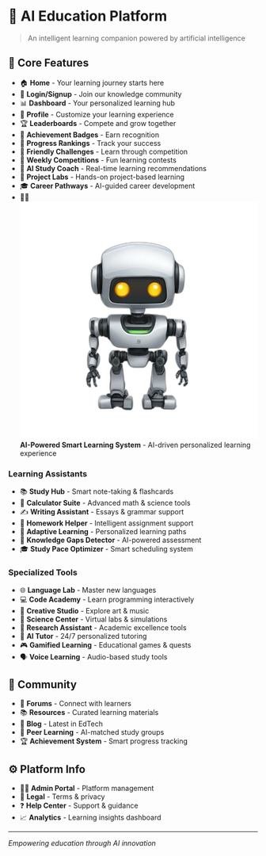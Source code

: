 # 🚀 AI Education Platform

> An intelligent learning companion powered by artificial intelligence

## 📑 Core Features
- 🏠 **Home** - Your learning journey starts here
- 🔐 **Login/Signup** - Join our knowledge community
- 📊 **Dashboard** - Your personalized learning hub
- 👤 **Profile** - Customize your learning experience
- 🏆 **Leaderboards** - Compete and grow together
- 🎯 **Achievement Badges** - Earn recognition
- 🌟 **Progress Rankings** - Track your success
- 🤝 **Friendly Challenges** - Learn through competition
- 🎉 **Weekly Competitions** - Fun learning contests
- 🤖 **AI Study Coach** - Real-time learning recommendations
- 🧪 **Project Labs** - Hands-on project-based learning
- 🎓 **Career Pathways** - AI-guided career development
- 🎯🤖![alt text](image.png) **AI-Powered Smart Learning System** - AI-driven personalized learning experience
### Learning Assistants
- 📚 **Study Hub** - Smart note-taking & flashcards
- 🔢 **Calculator Suite** - Advanced math & science tools
- ✍️ **Writing Assistant** - Essays & grammar support
- 📝 **Homework Helper** - Intelligent assignment support
- 🎯 **Adaptive Learning** - Personalized learning paths
- 🧠 **Knowledge Gaps Detector** - AI-powered assessment
- 🎓 **Study Pace Optimizer** - Smart scheduling system

### Specialized Tools
- 🌐 **Language Lab** - Master new languages
- 💻 **Code Academy** - Learn programming interactively
- 🎨 **Creative Studio** - Explore art & music
- 🔬 **Science Center** - Virtual labs & simulations
- 📄 **Research Assistant** - Academic excellence tools
- 🤖 **AI Tutor** - 24/7 personalized tutoring
- 🎮 **Gamified Learning** - Educational games & quests
- 🗣️ **Voice Learning** - Audio-based study tools

## 👥 Community
- 💬 **Forums** - Connect with learners
- 📚 **Resources** - Curated learning materials
- 📰 **Blog** - Latest in EdTech
- 🤝 **Peer Learning** - AI-matched study groups
- 🏆 **Achievement System** - Smart progress tracking

## ⚙️ Platform Info
- 👨‍💼 **Admin Portal** - Platform management
- 📜 **Legal** - Terms & privacy
- ❓ **Help Center** - Support & guidance
- 📈 **Analytics** - Learning insights dashboard

---
*Empowering education through AI innovation*

